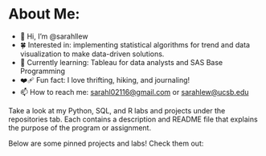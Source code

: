 # About Me:
- 👋 Hi, I’m @sarahllew
- 🍀 Interested in: implementing statistical algorithms for trend and data visualization to make data-driven solutions.
- 🎀 Currently learning: Tableau for data analysts and SAS Base Programming
- ❤️‍🩹 Fun fact: I love thrifting, hiking, and journaling!
- 📫 How to reach me: sarahl02116@gmail.com or sarahlew@ucsb.edu

Take a look at my Python, SQL, and R labs and projects under the repositories tab. 
Each contains a description and README file that explains the purpose of the program or assignment. 

Below are some pinned projects and labs! Check them out:

<!---
sarahllew/sarahllew is a ✨ special ✨ repository because its `README.md` (this file) appears on your GitHub profile.
You can click the Preview link to take a look at your changes.
--->
